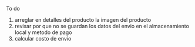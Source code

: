 To do

1. arreglar en detalles del producto la imagen del producto
2. revisar por que no se guardan los datos del envio en el almacenamiento local y metodo de pago
3. calcular costo de envio
